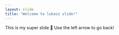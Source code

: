```yaml
---
layout: slide
title: "Welcome to lukasz slide!"
---
```

This is my super slide :tada:
Use the left arrow to go back!
